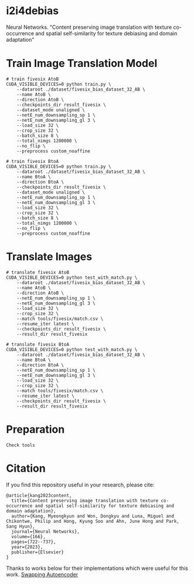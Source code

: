 # i2i4debias
Neural Networks. "Content preserving image translation with texture co-occurrence and spatial self-similarity for texture debiasing and domain adaptation"

# Train Image Translation Model

    # train fivesix AtoB
    CUDA_VISIBLE_DEVICES=0 python train.py \
        --dataroot ./dataset/fivesix_bias_dataset_32_AB \
        --name AtoB \
        --direction AtoB \
        --checkpoints_dir result_fivesix \
        --dataset_mode unaligned \
        --netE_num_downsampling_sp 1 \
        --netE_num_downsampling_gl 3 \
        --load_size 32 \
        --crop_size 32 \
        --batch_size 8 \
        --total_nimgs 1200000 \
        --no_flip \
        --preprocess custom_noaffine

    # train fivesix BtoA
    CUDA_VISIBLE_DEVICES=0 python train.py \
        --dataroot ./dataset/fivesix_bias_dataset_32_AB \
        --name BtoA \
        --direction BtoA \
        --checkpoints_dir result_fivesix \
        --dataset_mode unaligned \
        --netE_num_downsampling_sp 1 \
        --netE_num_downsampling_gl 3 \
        --load_size 32 \
        --crop_size 32 \
        --batch_size 8 \
        --total_nimgs 1200000 \
        --no_flip \
        --preprocess custom_noaffine

# Translate Images

    # translate fivesix AtoB
    CUDA_VISIBLE_DEVICES=0 python test_with_match.py \
        --dataroot ./dataset/fivesix_bias_dataset_32_AB \
        --name AtoB \
        --direction AtoB \
        --netE_num_downsampling_sp 1 \
        --netE_num_downsampling_gl 3 \
        --load_size 32 \
        --crop_size 32 \
        --match tools/fivesix/match.csv \
        --resume_iter latest \
        --checkpoints_dir result_fivesix \
        --result_dir result_fivesix

    # translate fivesix BtoA
    CUDA_VISIBLE_DEVICES=0 python test_with_match.py \
        --dataroot ./dataset/fivesix_bias_dataset_32_AB \
        --name BtoA \
        --direction BtoA \
        --netE_num_downsampling_sp 1 \
        --netE_num_downsampling_gl 3 \
        --load_size 32 \
        --crop_size 32 \
        --match tools/fivesix/match.csv \
        --resume_iter latest \
        --checkpoints_dir result_fivesix \
        --result_dir result_fivesix

# Preparation

    Check tools

# Citation
If you find this repository useful in your research, please cite:
```
@article{kang2023content,
  title={Content preserving image translation with texture co-occurrence and spatial self-similarity for texture debiasing and domain adaptation},
  author={Kang, Myeongkyun and Won, Dongkyu and Luna, Miguel and Chikontwe, Philip and Hong, Kyung Soo and Ahn, June Hong and Park, Sang Hyun},
  journal={Neural Networks},
  volume={166},
  pages={722--737},
  year={2023},
  publisher={Elsevier}
}
```

Thanks to works below for their implementations which were useful for this work.
[Swapping Autoencoder](https://github.com/taesungp/swapping-autoencoder-pytorch)
